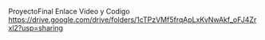 ProyectoFinal
Enlace Video y Codigo
https://drive.google.com/drive/folders/1cTPzVMf5frqApLxKvNwAkf_oFJ4Zrxl2?usp=sharing
